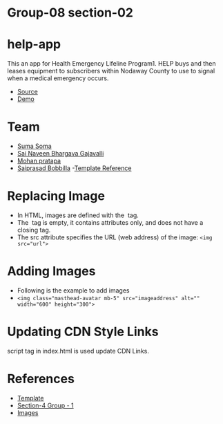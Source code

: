 # Group-08 section-02
# help-app

This an app for Health Emergency Lifeline Program1.
HELP buys and then leases equipment to subscribers within Nodaway County to use to signal when a medical emergency occurs.

- [Source](https://github.com/suma-gitrep/help-app)
- [Demo](https://suma-gitrep.github.io/help-app/)

# Team 
- [Suma Soma](https://github.com/suma-gitrep)
- [Sai Naveen Bhargava Gajavalli](https://github.com/naveenpi)
- [Mohan pratapa](https://github.com/mohanpratapa)
- [Saiprasad Bobbilla](https://github.com/prasadbobbilla)
-[Template Reference](https://startbootstrap.com/themes/agency/)

# Replacing Image

- In HTML, images are defined with the <img> tag.
- The <img> tag is empty, it contains attributes only, and does not have a closing tag.
- The src attribute specifies the URL (web address) of the image: ```<img src="url">```

# Adding Images

- Following is the example to add images
- ```<img class="masthead-avatar mb-5" src="imageaddress" alt="" width="600" height="300">```

# Updating CDN Style Links

script tag in index.html is used update CDN Links.

# References

- [Template](https://startbootstrap.com/themes/agency/)
- [ Section-4 Group - 1](https://chinmayi98.github.io/help-app/)
- [Images](https://github.com/denisecase/pbl-lifeline/tree/master/images)
